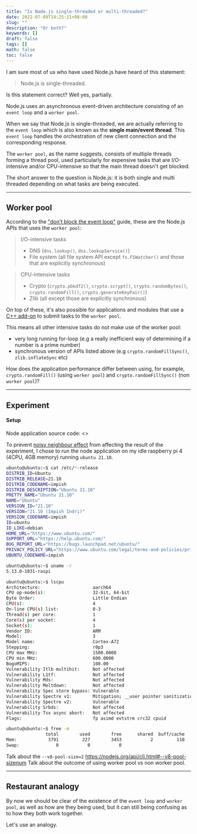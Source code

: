 ```yaml
---
title: "Is Node.js single-threaded or multi-threaded?"
date: 2022-07-09T14:25:21+08:00
slug: ""
description: "Or both?"
keywords: []
draft: false
tags: []
math: false
toc: false
---
```


I am sure most of us who have used Node.js have heard of this statement:

> Node.js is single-threaded.

Is this statement correct? Well yes, partially.

Node.js uses an asynchronous event-driven architecture consisting of an `event loop` and a `worker pool`.

When we say that Node.js is single-threaded, we are actually referring to the `event loop` which is also known as the **single main/event thread**. This `event loop` handles the orchestration of new client connection and the corresponding response.

The `worker pool`, as the name suggests, consists of multiple threads forming a thread pool, used particularly for expensive tasks that are I/O-intensive and/or CPU-intensive so that the main thread doesn't get blocked.

The short answer to the question is Node.js: it is both single and multi threaded depending on what tasks are being executed.

---

## Worker pool

According to the ["don't block the event loop"](https://nodejs.org/en/docs/guides/dont-block-the-event-loop/) guide, these are the Node.js APIs that uses the `worker pool`:

> I/O-intensive tasks
> - DNS (`dns.lookup()`, `dns.lookupService()`)
> - File system (all file system API except `fs.FSWatcher()` and those that are explicitly synchronous)

> CPU-intensive tasks
> - Crypto (`crypto.pbkdf2()`, `crypto.scrypt()`, `crypto.randomBytes()`, `crypto.randomFill()`, `crypto.generateKeyPair()`)
> - Zlib (all except those are explicitly synchronous)

On top of these, it's also possible for applications and modules that use a [C++ add-on](https://nodejs.org/api/addons.html) to submit tasks to the `worker pool`.

This means all other intensive tasks do not make use of the worker pool:
* very long running for-loop (e.g a really inefficient way of determining if a number is a prime number)
* synchronous version of APIs listed above (e.g `crypto.randomFillSync()`, `zlib.inflateSync` etc)

How does the application performance differ between using, for example, `crypto.randomFill()` (using `worker pool`) and `crypto.randomFillSync()` (non `worker pool`)?

---

## Experiment

#### Setup

Node application source code: <<link to github here>>

To prevent [noisy neighbour effect](https://docs.microsoft.com/en-us/azure/architecture/antipatterns/noisy-neighbor/noisy-neighbor) from affecting the result of the experiment, I chose to run the node application on my idle raspberry pi 4 (4CPU, 4GB memory) running `ubuntu 21.10`.

```bash
ubuntu@ubuntu:~$ cat /etc/*-release
DISTRIB_ID=Ubuntu
DISTRIB_RELEASE=21.10
DISTRIB_CODENAME=impish
DISTRIB_DESCRIPTION="Ubuntu 21.10"
PRETTY_NAME="Ubuntu 21.10"
NAME="Ubuntu"
VERSION_ID="21.10"
VERSION="21.10 (Impish Indri)"
VERSION_CODENAME=impish
ID=ubuntu
ID_LIKE=debian
HOME_URL="https://www.ubuntu.com/"
SUPPORT_URL="https://help.ubuntu.com/"
BUG_REPORT_URL="https://bugs.launchpad.net/ubuntu/"
PRIVACY_POLICY_URL="https://www.ubuntu.com/legal/terms-and-policies/privacy-policy"
UBUNTU_CODENAME=impish

ubuntu@ubuntu:~$ uname -r
5.13.0-1031-raspi

ubuntu@ubuntu:~$ lscpu
Architecture:                    aarch64
CPU op-mode(s):                  32-bit, 64-bit
Byte Order:                      Little Endian
CPU(s):                          4
On-line CPU(s) list:             0-3
Thread(s) per core:              1
Core(s) per socket:              4
Socket(s):                       1
Vendor ID:                       ARM
Model:                           3
Model name:                      Cortex-A72
Stepping:                        r0p3
CPU max MHz:                     1500.0000
CPU min MHz:                     600.0000
BogoMIPS:                        108.00
Vulnerability Itlb multihit:     Not affected
Vulnerability L1tf:              Not affected
Vulnerability Mds:               Not affected
Vulnerability Meltdown:          Not affected
Vulnerability Spec store bypass: Vulnerable
Vulnerability Spectre v1:        Mitigation; __user pointer sanitization
Vulnerability Spectre v2:        Vulnerable
Vulnerability Srbds:             Not affected
Vulnerability Tsx async abort:   Not affected
Flags:                           fp asimd evtstrm crc32 cpuid

ubuntu@ubuntu:~$ free -m
               total        used        free      shared  buff/cache   available
Mem:            3791         227        3453           2         110        3426
Swap:              0           0           0
```

Talk about the `--v8-pool-size=2` https://nodejs.org/api/cli.html#--v8-pool-sizenum
Talk about the outcome of using worker pool vs non worker pool.

---

## Restaurant analogy

By now we should be clear of the existence of the `event loop` and `worker pool`, as well as how are they being used, but it can still being confusing as to how they both work together.

Let's use an analogy.

